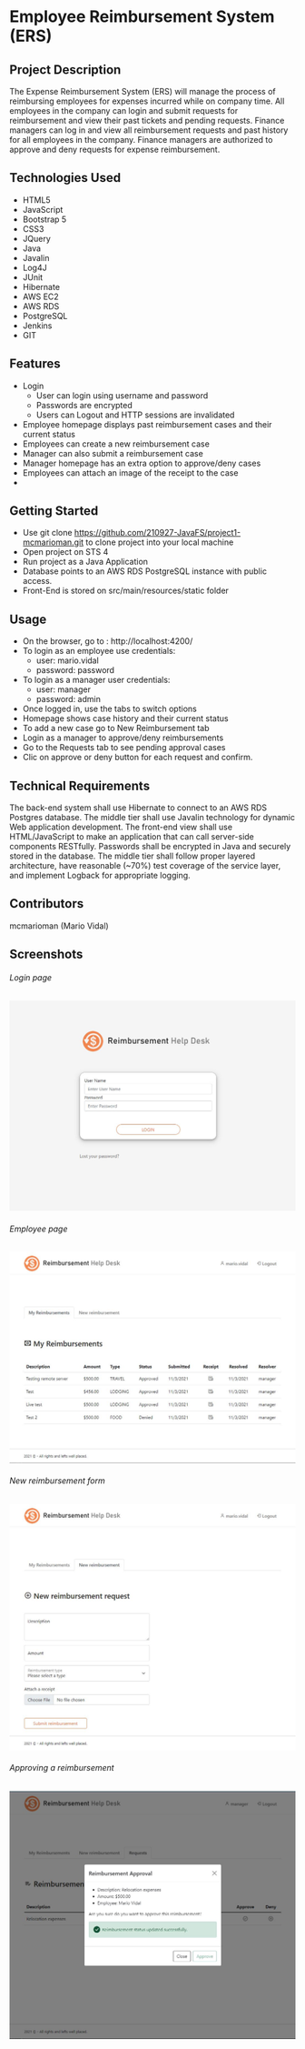 # Employee Reimbursement System (ERS)

## Project Description
The Expense Reimbursement System (ERS) will manage the process of reimbursing employees for expenses incurred while on company time. All employees in the company can login and submit requests for reimbursement and view their past tickets and pending requests. Finance managers can log in and view all reimbursement requests and past history for all employees in the company. Finance managers are authorized to approve and deny requests for expense reimbursement.

## Technologies Used

* HTML5
* JavaScript
* Bootstrap 5
* CSS3
* JQuery
* Java
* Javalin
* Log4J
* JUnit
* Hibernate
* AWS EC2
* AWS RDS
* PostgreSQL
* Jenkins
* GIT

## Features

* Login
  - User can login using username and password
  - Passwords are encrypted
  - Users can Logout and HTTP sessions are invalidated
* Employee homepage displays past reimbursement cases and their current status
* Employees can create a new reimbursement case
* Manager can also submit a reimbursement case
* Manager homepage has an extra option to approve/deny cases
* Employees can attach an image of the receipt to the case
* 

## Getting Started
* Use git clone https://github.com/210927-JavaFS/project1-mcmarioman.git to clone project into your local machine
* Open project on STS 4
* Run project as a Java Application
* Database points to an AWS RDS PostgreSQL instance with public access.
* Front-End is stored on src/main/resources/static folder

## Usage
* On the browser, go to : http://localhost:4200/
* To login as an employee use credentials:
  - user: mario.vidal
  - password: password
* To login as a manager user credentials:
  - user: manager
  - password: admin
* Once logged in, use the tabs to switch options
* Homepage shows case history and their current status
* To add a new case go to New Reimbursement tab
* Login as a manager to approve/deny reimbursements
* Go to the Requests tab to see pending approval cases
* Clic on approve or deny button for each request and confirm. 



## Technical Requirements

The back-end system shall use Hibernate to connect to an AWS RDS Postgres database. The middle tier shall use Javalin technology for dynamic Web application development. The front-end view shall use HTML/JavaScript to make an application that can call server-side components RESTfully. Passwords shall be encrypted in Java and securely stored in the database. The middle tier shall follow proper layered architecture, have reasonable (~70%) test coverage of the service layer, and implement Logback for appropriate logging. 


## Contributors
mcmarioman (Mario Vidal)

## Screenshots

###### Login page
![](./imgs/ss0.JPG)


###### Employee page
![](./imgs/ss1.JPG)


###### New reimbursement form
![](./imgs/ss2.JPG)


###### Approving a reimbursement
![](./imgs/ss4.JPG)
